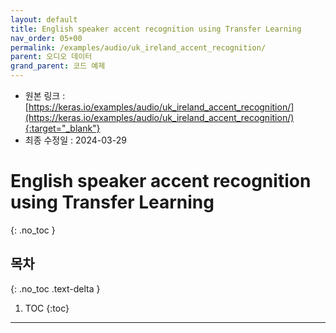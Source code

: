 ```yaml
---
layout: default
title: English speaker accent recognition using Transfer Learning
nav_order: 05+00
permalink: /examples/audio/uk_ireland_accent_recognition/
parent: 오디오 데이터
grand_parent: 코드 예제
---
```


* 원본 링크 : [https://keras.io/examples/audio/uk_ireland_accent_recognition/](https://keras.io/examples/audio/uk_ireland_accent_recognition/){:target="_blank"}
* 최종 수정일 : 2024-03-29

# English speaker accent recognition using Transfer Learning
{: .no_toc }

## 목차
{: .no_toc .text-delta }

1. TOC
{:toc}

---
